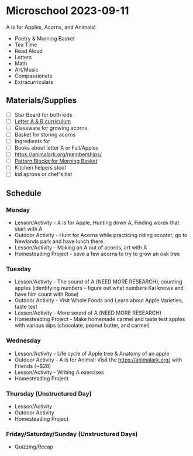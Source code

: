 # Microschool 2023-09-11

A is for Apples, Acorns, and Animals!

* Poetry & Morning Basket
* Tea Time 
* Read Aloud
* Letters
* Math
* Art/Music
* Compassionate
* Extracurriculars



## Materials/Supplies

- [ ] Star Board for both kids
- [ ] [Letter A & B curriculum](https://www.stephaniehathawaydesigns.com/shop-1/apple-unit-study-bundle)
- [ ] Glassware for growing acorns
- [ ] Basket for storing acorns
- [ ] Ingredients for 
- [ ] Books about letter A or Fall/Apples
- [ ] https://animalark.org/memberships/
- [ ] [Pattern Blocks for Morning Basket](https://www.amazon.com/Melissa-Doug-Pattern-Blocks-Boards/dp/B00006JZCG/ref=as_li_ss_tl?ie=UTF8&linkCode=sl1&tag=stephhath-20&linkId=5bbad81005d19d21537020224b8a1f9b&language=en_US&th=1)
- [ ] Kitchen helpers stool
- [ ] kid aprons or chef's hat

## Schedule

### Monday

* Lesson/Activity - A is for Apple, Hunting down A, Finding words that start with A
* Outdoor Activity - Hunt for Acorns while practicing riding scooter, go to Newlands park and have lunch there.
* Lesson/Activity - Making an A out of acorns, art with A
* Homesteading Project - save a few acorns to try to grow an oak tree

### Tuesday

* Lesson/Activity - The sound of A (NEED MORE RESEARCH), counting apples (identifying numbers - figure out what numbers Kai knows and have him count with Rose)
* Outdoor Activity - Visit Whole Foods and Learn about Apple Varieties, taste test
* Lesson/Activity - More sound of A (NEED MORE RESEARCH)
* Homesteading Project - Make homemade carmel and taste test apples with various dips (chocolate, peanut butter, and carmel)

### Wednesday

* Lesson/Activity - Life cycle of Apple tree & Anatomy of an apple
* Outdoor Activity - A is for Animal! Visit the https://animalark.org/ with Friends (~$28)
* Lesson/Activity - Writing A exercises
* Homesteading Project

### Thursday (Unstructured Day)

* Lesson/Activity
* Outdoor Activity
* Homesteading Project

### Friday/Saturday/Sunday (Unstructured Days)

* Quizzing/Recap